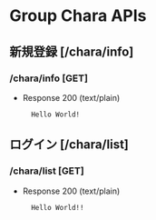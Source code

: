 # Group Chara APIs
    
## 新規登録 [/chara/info]

### /chara/info [GET]

+ Response 200 (text/plain)

        Hello World!

## ログイン [/chara/list]

### /chara/list [GET]

+ Response 200 (text/plain)

        Hello World!!
